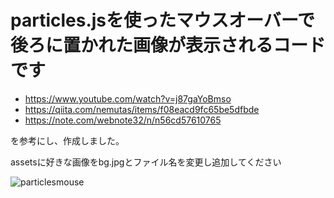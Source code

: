 # particles.jsを使ったマウスオーバーで後ろに置かれた画像が表示されるコードです

- https://www.youtube.com/watch?v=j87gaYoBmso
- https://qiita.com/nemutas/items/f08eacd9fc65be5dfbde
- https://note.com/webnote32/n/n56cd57610765

を参考にし、作成しました。

assetsに好きな画像をbg.jpgとファイル名を変更し追加してください

![particlesmouse](https://github.com/user-attachments/assets/3e368a52-6d7d-4f56-a673-089973efa16e)
